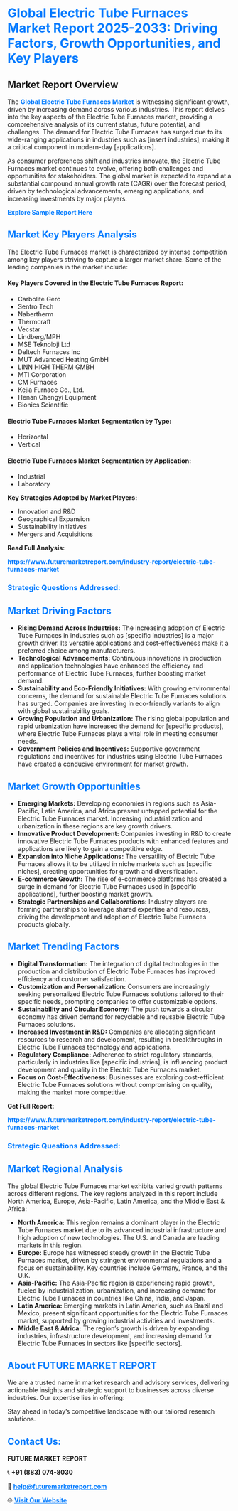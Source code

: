<h1 style="color: #007BFF;">Global Electric Tube Furnaces Market Report 2025-2033: Driving Factors, Growth Opportunities, and Key Players</h1>

<section id="overview">
<h2>Market Report Overview</h2>
<p>The <a href="https://www.futuremarketreport.com/industry-report/electric-tube-furnaces-market" style="color: #007BFF; text-decoration: none;"><strong>Global Electric Tube Furnaces Market</strong></a> is witnessing significant growth, driven by increasing demand across various industries. This report delves into the key aspects of the Electric Tube Furnaces market, providing a comprehensive analysis of its current status, future potential, and challenges. The demand for Electric Tube Furnaces has surged due to its wide-ranging applications in industries such as [insert industries], making it a critical component in modern-day [applications].</p>
<p>As consumer preferences shift and industries innovate, the Electric Tube Furnaces market continues to evolve, offering both challenges and opportunities for stakeholders. The global market is expected to expand at a substantial compound annual growth rate (CAGR) over the forecast period, driven by technological advancements, emerging applications, and increasing investments by major players.</p>
</section>

<section id="overview">
<p><a href="https://www.futuremarketreport.com/request-sample/reportId=43317" style="color: #007BFF; text-decoration: none;"><strong>Explore Sample Report Here</strong></a></p>
</section>

<section id="key-players">
<h2 style="color: #007BFF;">Market Key Players Analysis</h2>
<p>The Electric Tube Furnaces market is characterized by intense competition among key players striving to capture a larger market share. Some of the leading companies in the market include:</p>
<h4>Key Players Covered in the Electric Tube Furnaces Report:</h4>
<ul><li>Carbolite Gero</li><li>Sentro Tech</li><li>Nabertherm</li><li>Thermcraft</li><li>Vecstar</li><li>Lindberg/MPH</li><li>MSE Teknoloji Ltd</li><li>Deltech Furnaces Inc</li><li>MUT Advanced Heating GmbH</li><li>LINN HIGH THERM GMBH</li><li>MTI Corporation</li><li>CM Furnaces</li><li>Kejia Furnace Co., Ltd.</li><li>Henan Chengyi Equipment</li><li>Bionics Scientific</li></ul>
<h4>Electric Tube Furnaces Market Segmentation by Type:</h4>
<ul><li>Horizontal</li><li>Vertical</li></ul>

<h4>Electric Tube Furnaces Market Segmentation by Application:</h4>
<ul><li>Industrial</li><li>Laboratory</li></ul>
<p><strong>Key Strategies Adopted by Market Players:</strong></p>
<ul>
<li>Innovation and R&D</li>
<li>Geographical Expansion</li>
<li>Sustainability Initiatives</li>
<li>Mergers and Acquisitions</li>
</ul>
</section>

<section>
<p><strong>Read Full Analysis: </strong></p><a href="https://www.futuremarketreport.com/industry-report/electric-tube-furnaces-market" style="color: #007BFF; text-decoration: none;"><strong>https://www.futuremarketreport.com/industry-report/electric-tube-furnaces-market</strong></a>
<h3 style="color: #007BFF;">Strategic Questions Addressed:</h3>
</section>

<section id="driving-factors">
<h2 style="color: #007BFF;">Market Driving Factors</h2>
<ul>
<li><strong>Rising Demand Across Industries:</strong> The increasing adoption of Electric Tube Furnaces in industries such as [specific industries] is a major growth driver. Its versatile applications and cost-effectiveness make it a preferred choice among manufacturers.</li>
<li><strong>Technological Advancements:</strong> Continuous innovations in production and application technologies have enhanced the efficiency and performance of Electric Tube Furnaces, further boosting market demand.</li>
<li><strong>Sustainability and Eco-Friendly Initiatives:</strong> With growing environmental concerns, the demand for sustainable Electric Tube Furnaces solutions has surged. Companies are investing in eco-friendly variants to align with global sustainability goals.</li>
<li><strong>Growing Population and Urbanization:</strong> The rising global population and rapid urbanization have increased the demand for [specific products], where Electric Tube Furnaces plays a vital role in meeting consumer needs.</li>
<li><strong>Government Policies and Incentives:</strong> Supportive government regulations and incentives for industries using Electric Tube Furnaces have created a conducive environment for market growth.</li>
</ul>
</section>

<section id="growth-opportunities">
<h2 style="color: #007BFF;">Market Growth Opportunities</h2>
<ul>
<li><strong>Emerging Markets:</strong> Developing economies in regions such as Asia-Pacific, Latin America, and Africa present untapped potential for the Electric Tube Furnaces market. Increasing industrialization and urbanization in these regions are key growth drivers.</li>
<li><strong>Innovative Product Development:</strong> Companies investing in R&D to create innovative Electric Tube Furnaces products with enhanced features and applications are likely to gain a competitive edge.</li>
<li><strong>Expansion into Niche Applications:</strong> The versatility of Electric Tube Furnaces allows it to be utilized in niche markets such as [specific niches], creating opportunities for growth and diversification.</li>
<li><strong>E-commerce Growth:</strong> The rise of e-commerce platforms has created a surge in demand for Electric Tube Furnaces used in [specific applications], further boosting market growth.</li>
<li><strong>Strategic Partnerships and Collaborations:</strong> Industry players are forming partnerships to leverage shared expertise and resources, driving the development and adoption of Electric Tube Furnaces products globally.</li>
</ul>
</section>

<section id="trending-factors">
<h2 style="color: #007BFF;">Market Trending Factors</h2>
<ul>
<li><strong>Digital Transformation:</strong> The integration of digital technologies in the production and distribution of Electric Tube Furnaces has improved efficiency and customer satisfaction.</li>
<li><strong>Customization and Personalization:</strong> Consumers are increasingly seeking personalized Electric Tube Furnaces solutions tailored to their specific needs, prompting companies to offer customizable options.</li>
<li><strong>Sustainability and Circular Economy:</strong> The push towards a circular economy has driven demand for recyclable and reusable Electric Tube Furnaces solutions.</li>
<li><strong>Increased Investment in R&D:</strong> Companies are allocating significant resources to research and development, resulting in breakthroughs in Electric Tube Furnaces technology and applications.</li>
<li><strong>Regulatory Compliance:</strong> Adherence to strict regulatory standards, particularly in industries like [specific industries], is influencing product development and quality in the Electric Tube Furnaces market.</li>
<li><strong>Focus on Cost-Effectiveness:</strong> Businesses are exploring cost-efficient Electric Tube Furnaces solutions without compromising on quality, making the market more competitive.</li>
</ul>
</section>

<section>
<p><strong>Get Full Report: </strong></p><a href="https://www.futuremarketreport.com/industry-report/electric-tube-furnaces-market" style="color: #007BFF; text-decoration: none;"><strong>https://www.futuremarketreport.com/industry-report/electric-tube-furnaces-market</strong></a>
<h3 style="color: #007BFF;">Strategic Questions Addressed:</h3>
</section>


<section id="regional-analysis">
<h2 style="color: #007BFF;">Market Regional Analysis</h2>
<p>The global Electric Tube Furnaces market exhibits varied growth patterns across different regions. The key regions analyzed in this report include North America, Europe, Asia-Pacific, Latin America, and the Middle East & Africa:</p>
<ul>
<li><strong>North America:</strong> This region remains a dominant player in the Electric Tube Furnaces market due to its advanced industrial infrastructure and high adoption of new technologies. The U.S. and Canada are leading markets in this region.</li>
<li><strong>Europe:</strong> Europe has witnessed steady growth in the Electric Tube Furnaces market, driven by stringent environmental regulations and a focus on sustainability. Key countries include Germany, France, and the U.K.</li>
<li><strong>Asia-Pacific:</strong> The Asia-Pacific region is experiencing rapid growth, fueled by industrialization, urbanization, and increasing demand for Electric Tube Furnaces in countries like China, India, and Japan.</li>
<li><strong>Latin America:</strong> Emerging markets in Latin America, such as Brazil and Mexico, present significant opportunities for the Electric Tube Furnaces market, supported by growing industrial activities and investments.</li>
<li><strong>Middle East & Africa:</strong> The region’s growth is driven by expanding industries, infrastructure development, and increasing demand for Electric Tube Furnaces in sectors like [specific sectors].</li>
</ul>
</section>

<footer>
<h2 style="color: #007BFF;">About FUTURE MARKET REPORT</h2>
<p>We are a trusted name in market research and advisory services, delivering actionable insights and strategic support to businesses across diverse industries. Our expertise lies in offering:</p>

<p>Stay ahead in today’s competitive landscape with our tailored research solutions.</p>

<h2 style="color: #007BFF;">Contact Us:</h2>
<p><strong>FUTURE MARKET REPORT</strong></p>
<p>📞 <strong>+91 (883) 074-8030</strong></p>
<p>📧 <strong><a href="mailto:help@futuremarketreport.com" style="color: #007BFF;">help@futuremarketreport.com</a></strong></p>
<p>🌐 <strong><a href="https://www.futuremarketreport.com/" style="color: #007BFF;">Visit Our Website</a></strong></p>
</footer>